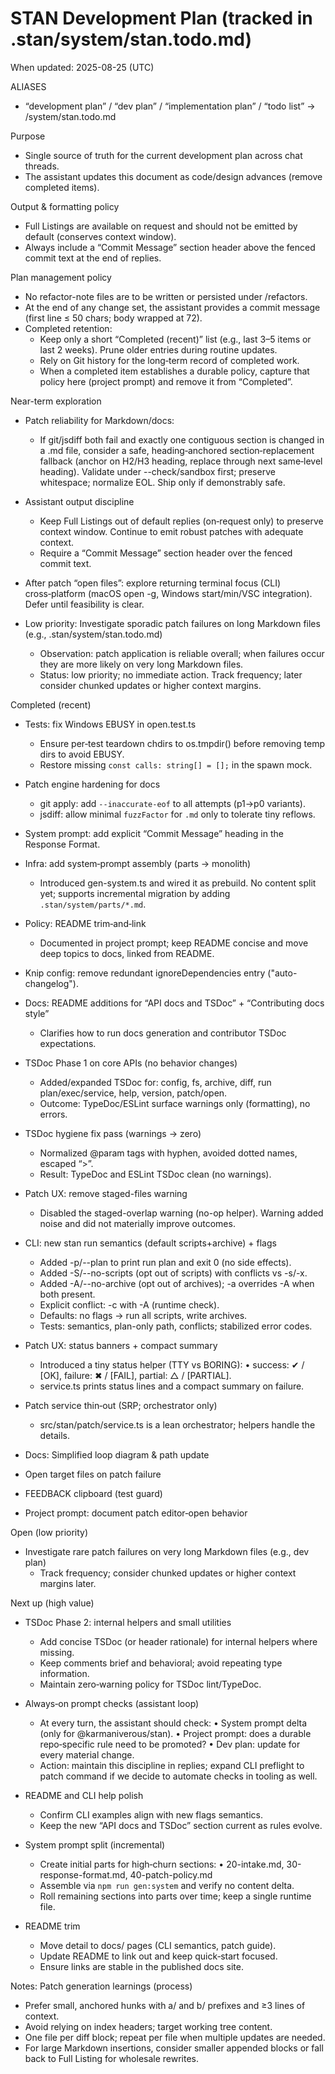 # STAN Development Plan (tracked in .stan/system/stan.todo.md)

When updated: 2025-08-25 (UTC)

ALIASES

- “development plan” / “dev plan” / “implementation plan” / “todo list”
  → <stanPath>/system/stan.todo.md

Purpose

- Single source of truth for the current development plan across chat
  threads.
- The assistant updates this document as code/design advances (remove
  completed items).

Output & formatting policy

- Full Listings are available on request and should not be emitted by default
  (conserves context window).
- Always include a “Commit Message” section header above the fenced commit text
  at the end of replies.

Plan management policy

- No refactor-note files are to be written or persisted under
  <stanPath>/refactors.
- At the end of any change set, the assistant provides a commit message
  (first line ≤ 50 chars; body wrapped at 72).
- Completed retention:
  - Keep only a short “Completed (recent)” list (e.g., last 3–5 items or last
    2 weeks). Prune older entries during routine updates.
  - Rely on Git history for the long‑term record of completed work.
  - When a completed item establishes a durable policy, capture that policy
    here (project prompt) and remove it from “Completed”.

Near-term exploration

- Patch reliability for Markdown/docs:
  - If git/jsdiff both fail and exactly one contiguous section is changed in a
    .md file, consider a safe, heading‑anchored section‑replacement fallback
    (anchor on H2/H3 heading, replace through next same‑level heading).
    Validate under --check/sandbox first; preserve whitespace; normalize EOL.
    Ship only if demonstrably safe.

- Assistant output discipline
  - Keep Full Listings out of default replies (on‑request only) to preserve
    context window. Continue to emit robust patches with adequate context.
  - Require a “Commit Message” section header over the fenced commit text.

- After patch “open files”: explore returning terminal focus (CLI) cross‑platform (macOS open -g, Windows start/min/VSC integration). Defer until feasibility is clear.

- Low priority: Investigate sporadic patch failures on long Markdown files (e.g., .stan/system/stan.todo.md)
  - Observation: patch application is reliable overall; when failures occur they are more likely on very long Markdown files.
  - Status: low priority; no immediate action. Track frequency; later consider chunked updates or higher context margins.

Completed (recent)

- Tests: fix Windows EBUSY in open.test.ts
  - Ensure per‑test teardown chdirs to os.tmpdir() before removing temp dirs to avoid EBUSY.
  - Restore missing `const calls: string[] = [];` in the spawn mock.

- Patch engine hardening for docs
  - git apply: add `--inaccurate-eof` to all attempts (p1→p0 variants).
  - jsdiff: allow minimal `fuzzFactor` for `.md` only to tolerate tiny reflows.

- System prompt: add explicit “Commit Message” heading in the Response Format.

- Infra: add system‑prompt assembly (parts -> monolith)
  - Introduced gen-system.ts and wired it as prebuild. No content split yet;
    supports incremental migration by adding `.stan/system/parts/*.md`.

- Policy: README trim‑and‑link
  - Documented in project prompt; keep README concise and move deep topics
    to docs, linked from README.

- Knip config: remove redundant ignoreDependencies entry ("auto-changelog").

- Docs: README additions for “API docs and TSDoc” + “Contributing docs style”
  - Clarifies how to run docs generation and contributor TSDoc expectations.

- TSDoc Phase 1 on core APIs (no behavior changes)
  - Added/expanded TSDoc for: config, fs, archive, diff, run plan/exec/service,
    help, version, patch/open.
  - Outcome: TypeDoc/ESLint surface warnings only (formatting), no errors.

- TSDoc hygiene fix pass (warnings → zero)
  - Normalized @param tags with hyphen, avoided dotted names, escaped “>”.
  - Result: TypeDoc and ESLint TSDoc clean (no warnings).

- Patch UX: remove staged-files warning
  - Disabled the staged-overlap warning (no-op helper). Warning added noise and
    did not materially improve outcomes.

- CLI: new stan run semantics (default scripts+archive) + flags
  - Added -p/--plan to print run plan and exit 0 (no side effects).
  - Added -S/--no-scripts (opt out of scripts) with conflicts vs -s/-x.
  - Added -A/--no-archive (opt out of archives); -a overrides -A when both present.
  - Explicit conflict: -c with -A (runtime check).
  - Defaults: no flags → run all scripts, write archives.
  - Tests: semantics, plan-only path, conflicts; stabilized error codes.

- Patch UX: status banners + compact summary
  - Introduced a tiny status helper (TTY vs BORING):
    • success: ✔ / [OK], failure: ✖ / [FAIL], partial: △ / [PARTIAL].
  - service.ts prints status lines and a compact summary on failure.

- Patch service thin‑out (SRP; orchestrator only)
  - src/stan/patch/service.ts is a lean orchestrator; helpers handle the details.

- Docs: Simplified loop diagram & path update

- Open target files on patch failure

- FEEDBACK clipboard (test guard)

- Project prompt: document patch editor‑open behavior

Open (low priority)

- Investigate rare patch failures on very long Markdown files (e.g., dev plan)
  - Track frequency; consider chunked updates or higher context margins later.

Next up (high value)

- TSDoc Phase 2: internal helpers and small utilities
  - Add concise TSDoc (or header rationale) for internal helpers where missing.
  - Keep comments brief and behavioral; avoid repeating type information.
  - Maintain zero‑warning policy for TSDoc lint/TypeDoc.

- Always‑on prompt checks (assistant loop)
  - At every turn, the assistant should check:
    • System prompt delta (only for @karmaniverous/stan).
    • Project prompt: does a durable repo‑specific rule need to be promoted?
    • Dev plan: update for every material change.
  - Action: maintain this discipline in replies; expand CLI preflight to patch
    command if we decide to automate checks in tooling as well.

- README and CLI help polish
  - Confirm CLI examples align with new flags semantics.
  - Keep the new “API docs and TSDoc” section current as rules evolve.

- System prompt split (incremental)
  - Create initial parts for high‑churn sections:
    • 20-intake.md, 30-response-format.md, 40-patch-policy.md
  - Assemble via `npm run gen:system` and verify no content delta.
  - Roll remaining sections into parts over time; keep a single runtime file.

- README trim
  - Move detail to docs/ pages (CLI semantics, patch guide).
  - Update README to link out and keep quick‑start focused.
  - Ensure links are stable in the published docs site.

Notes: Patch generation learnings (process)

- Prefer small, anchored hunks with a/ and b/ prefixes and ≥3 lines of context.
- Avoid relying on index headers; target working tree content.
- One file per diff block; repeat per file when multiple updates are needed.
- For large Markdown insertions, consider smaller appended blocks or fall back to Full Listing for wholesale rewrites.
